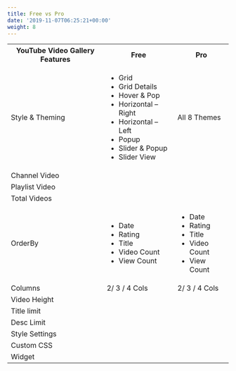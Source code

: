 ```yaml
---
title: Free vs Pro
date: '2019-11-07T06:25:21+00:00'
weight: 8
---
```


<table class="free-vs-pro table table-responsive table-bordered">
<tbody>
	<tr>
		<th>YouTube Video Gallery Features</th>
		<th>Free</th>
		<th>Pro</th>
	</tr>
	<tr>
		<td>Style &amp; Theming</td>
		<td class="themes-list">
			<ul>
			<li><span class="fa fa-check"></span> Grid</li>
			<li><span class="fa fa-times"></span> Grid Details</li>
			<li><span class="fa fa-times"></span> Hover &amp; Pop</li>
			<li><span class="fa fa-times"></span> Horizontal – Right</li>
			<li><span class="fa fa-times"></span> Horizontal – Left</li>
			<li><span class="fa fa-times"></span> Popup</li>
			<li><span class="fa fa-times"></span> Slider &amp; Popup</li>
			<li><span class="fa fa-times"></span> Slider View</li>
			</ul>
		</td>
		<td><span class="fa fa-check"></span> All 8 Themes</td>
	</tr>
	<tr>
		<td>Channel Video</td>
		<td><span class="fa fa-check"></span></td>
		<td><span class="fa fa-check"></span></td>
	</tr>
	<tr>
		<td>Playlist Video</td>
		<td><span class="fa fa-times"></span></td>
		<td><span class="fa fa-check"></span></td>
	</tr>
	<tr>
		<td>Total Videos</td>
		<td><span class="fa fa-check"></span></td>
		<td><span class="fa fa-check"></span></td>
	</tr>
	<tr>
		<td>OrderBy</td>
		<td class="themes-list">
			<ul>
			<li><span class="fa fa-check"></span> Date</li>
			<li><span class="fa fa-check"></span> Rating</li>
			<li><span class="fa fa-check"></span> Title</li>
			<li><span class="fa fa-check"></span> Video Count</li>
			<li><span class="fa fa-check"></span> View Count</li>
			</ul>
		</td>
		<td class="themes-list">
			<ul>
			<li><span class="fa fa-check"></span> Date</li>
			<li><span class="fa fa-check"></span> Rating</li>
			<li><span class="fa fa-check"></span> Title</li>
			<li><span class="fa fa-check"></span> Video Count</li>
			<li><span class="fa fa-check"></span> View Count</li>
			</ul>
		</td>
	</tr>
	<tr>
		<td>Columns</td>
		<td><span class="fa fa-check"></span> 2/ 3 / 4 Cols</td>
		<td><span class="fa fa-check"></span> 2/ 3 / 4 Cols</td>
	</tr>
	<tr>
		<td>Video Height</td>
		<td><span class="fa fa-check"></span></td>
		<td><span class="fa fa-check"></span></td>
	</tr>
	<tr>
		<td>Title limit</td>
		<td><span class="fa fa-check"></span></td>
		<td><span class="fa fa-check"></span></td>
	</tr>
	<tr>
		<td>Desc Limit</td>
		<td><span class="fa fa-check"></span></td>
		<td><span class="fa fa-check"></span></td>
	</tr>
	<tr>
		<td>Style Settings</td>
		<td><span class="fa fa-times"></span></td>
		<td><span class="fa fa-check"></span></td>
	</tr>
	<tr>
		<td>Custom CSS</td>
		<td><span class="fa fa-times"></span></td>
		<td><span class="fa fa-check"></span></td>
	</tr>
	<tr>
		<td>Widget</td>
		<td><span class="fa fa-times"></span></td>
		<td><span class="fa fa-check"></span></td>
	</tr>
</tbody>
</table>